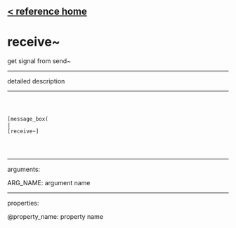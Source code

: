 [< reference home](ceammc_lib.html)
---

# receive~


get signal from send~

---

detailed description
<br>


---


```



[message_box(                                 
|
[receive~]


            
```

---
arguments:

ARG_NAME: argument name<br>

---
properties:

@property_name: property name<br>

